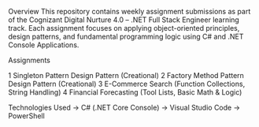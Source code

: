 Overview
This repository contains weekly assignment submissions as part of the Cognizant Digital Nurture 4.0 – .NET Full Stack Engineer learning track. Each assignment focuses on applying object-oriented principles, design patterns, and fundamental programming logic using C# and .NET Console Applications.

Assignments

1	Singleton Pattern	Design Pattern (Creational)
2	Factory Method Pattern	Design Pattern (Creational)
3	E-Commerce Search (Function	Collections, String Handling)
4	Financial Forecasting (Tool	Lists, Basic Math & Logic)

Technologies Used
-> C# (.NET Core Console)
-> Visual Studio Code
-> PowerShell


